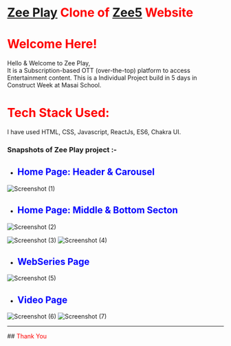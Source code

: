 # <span style="color:red">[Zee Play](https://www.zeeplay.vercel.app/) Clone of [Zee5](https://www.zee5.com/) Website </span>

# <span style="color:red"> Welcome Here!</span>

Hello & Welcome to Zee Play,<br>
It is a Subscription-based OTT (over-the-top) platform to access Entertainment content. This is a Individual Project build in 5 days in Construct Week at Masai School.

# <span style="color:red"> Tech Stack Used: </span>

I have used HTML, CSS, Javascript, ReactJs, ES6, Chakra UI.

### Snapshots of Zee Play project :- 

- ## <span style="color:blue"> Home Page: Header & Carousel </span>

![Screenshot (1)](https://user-images.githubusercontent.com/100137935/208622696-a6ae0a70-d2be-493e-995a-ea621fbb46d9.png)


- ## <span style="color:blue"> Home Page: Middle & Bottom Secton </span>

![Screenshot (2)](https://user-images.githubusercontent.com/100137935/208623672-f4f8a72b-0ae0-436f-aed8-b215b305494e.jpeg)

![Screenshot (3)](https://user-images.githubusercontent.com/100137935/208622865-a9b2aca0-385f-46cc-be2b-15cf953024c6.jpeg)
![Screenshot (4)](https://user-images.githubusercontent.com/100137935/208624781-554f8ad7-9983-4fd4-aa35-351fd08f60c8.png)


- ## <span style="color:blue"> WebSeries Page </span>

![Screenshot (5)](https://user-images.githubusercontent.com/100137935/208624214-a7df28a4-4c76-448f-87d9-1f1eb8f39715.jpeg)


- ## <span style="color:blue"> Video Page </span>

![Screenshot (6)](https://user-images.githubusercontent.com/100137935/208623164-4fd702a9-9ec2-450d-b548-109438ee9ae6.png)
![Screenshot (7)](https://user-images.githubusercontent.com/100137935/208623186-8bfa159b-d5cf-4d03-bdc9-36fa1697e870.png)

<hr>

##<span style="color:red"> Thank You </span>

